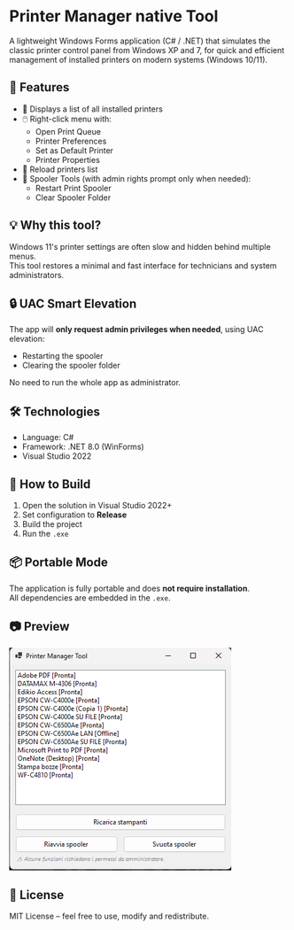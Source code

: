 # Printer Manager native Tool

A lightweight Windows Forms application (C# / .NET) that simulates the classic printer control panel from Windows XP and 7, for quick and efficient management of installed printers on modern systems (Windows 10/11).

## 🎯 Features

- 📜 Displays a list of all installed printers
- 🖱️ Right-click menu with:
  - Open Print Queue
  - Printer Preferences
  - Set as Default Printer
  - Printer Properties
- 🔁 Reload printers list
- 🧹 Spooler Tools (with admin rights prompt only when needed):
  - Restart Print Spooler
  - Clear Spooler Folder

## 💡 Why this tool?

Windows 11's printer settings are often slow and hidden behind multiple menus.  
This tool restores a minimal and fast interface for technicians and system administrators.

## 🔒 UAC Smart Elevation

The app will **only request admin privileges when needed**, using UAC elevation:
- Restarting the spooler
- Clearing the spooler folder

No need to run the whole app as administrator.

## 🛠️ Technologies

- Language: C#
- Framework: .NET 8.0 (WinForms)
- Visual Studio 2022

## 🚀 How to Build

1. Open the solution in Visual Studio 2022+
2. Set configuration to **Release**
3. Build the project
4. Run the `.exe`

## 📦 Portable Mode

The application is fully portable and does **not require installation**.  
All dependencies are embedded in the `.exe`.

## 📷 Preview

![Screenshot](/main_window.png)

## 📄 License

MIT License – feel free to use, modify and redistribute.
